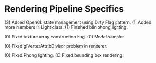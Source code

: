 Rendering Pipeline Specifics
===

(3) Added OpenGL state management using Dirty Flag pattern.
(1) Added more members in Light class.
(1) Finished blin phong lighting.

(0) Fixed texture array construction bug.
(0) Model sampler.

(0) Fixed glVertexAttribDivisor problem in renderer.

(0) Fixed Phong lighting.
(0) Fixed bounding box rendering.